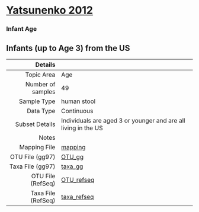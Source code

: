 # [Yatsunenko 2012]( ../docs/yatsunenko.md )

### Infant Age
## Infants (up to Age 3) from the US

| Details        |             |
| -------------: |-------------|
| Topic Area | Age
| Number of samples | 49
| Sample Type | human stool
| Data Type | Continuous
| Subset Details | Individuals are aged 3 or younger and are all living in the US
| Notes | 
| Mapping File | [mapping]( ../datasets/yatsunenko/mapping-baby-age.txt)
| OTU File (gg97) | [OTU_gg]( ../datasets/yatsunenko/gg/otutable.txt)
| Taxa File (gg97) | [taxa_gg]( ../datasets/yatsunenko/gg/taxatable.txt)
| OTU File (RefSeq) | [OTU_refseq]( ../datasets/yatsunenko/refseq/otutable.txt)
| Taxa File (RefSeq) | [taxa_refseq]( ../datasets/yatsunenko/refseq/taxatable.txt)